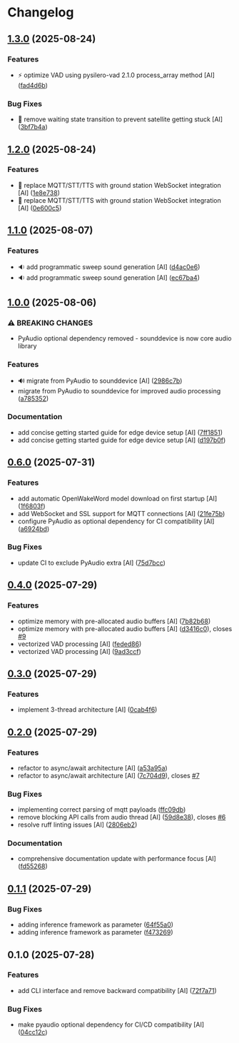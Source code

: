 # Changelog

## [1.3.0](https://github.com/stkr22/private-assistant-comms-satellite-py/compare/v1.2.0...v1.3.0) (2025-08-24)


### Features

* :zap: optimize VAD using pysilero-vad 2.1.0 process_array method [AI] ([fad4d6b](https://github.com/stkr22/private-assistant-comms-satellite-py/commit/fad4d6b1c30985eb845da8d9ea92f0c7dc17e047))


### Bug Fixes

* :bug: remove waiting state transition to prevent satellite getting stuck [AI] ([3bf7b4a](https://github.com/stkr22/private-assistant-comms-satellite-py/commit/3bf7b4a5419f901fb590ae18ea3036b8c991a3ba))

## [1.2.0](https://github.com/stkr22/private-assistant-comms-satellite-py/compare/v1.1.0...v1.2.0) (2025-08-24)


### Features

* 🚀 replace MQTT/STT/TTS with ground station WebSocket integration [AI] ([1e8e738](https://github.com/stkr22/private-assistant-comms-satellite-py/commit/1e8e738664179aa5269a136e714e3d2fcaa7cffb))
* 🚀 replace MQTT/STT/TTS with ground station WebSocket integration [AI] ([0e600c5](https://github.com/stkr22/private-assistant-comms-satellite-py/commit/0e600c5de86d6676985c286b9478a1b09863fa35))

## [1.1.0](https://github.com/stkr22/private-assistant-comms-satellite-py/compare/v1.0.0...v1.1.0) (2025-08-07)


### Features

* :sound: add programmatic sweep sound generation [AI] ([d4ac0e6](https://github.com/stkr22/private-assistant-comms-satellite-py/commit/d4ac0e6dae497fbbb37aaf8b3a1ab51db139ed45))
* :sound: add programmatic sweep sound generation [AI] ([ec67ba4](https://github.com/stkr22/private-assistant-comms-satellite-py/commit/ec67ba44a2a2e249248b0b850906ee22ff179147))

## [1.0.0](https://github.com/stkr22/private-assistant-comms-satellite-py/compare/v0.6.0...v1.0.0) (2025-08-06)


### ⚠ BREAKING CHANGES

* PyAudio optional dependency removed - sounddevice is now core audio library

### Features

* :loud_sound: migrate from PyAudio to sounddevice [AI] ([2986c7b](https://github.com/stkr22/private-assistant-comms-satellite-py/commit/2986c7b9788e4bdb85084e6e8a2046d668ab07bb))
* migrate from PyAudio to sounddevice for improved audio processing ([a785352](https://github.com/stkr22/private-assistant-comms-satellite-py/commit/a78535267289a1cc364b752945df43b6a6445d32))


### Documentation

* add concise getting started guide for edge device setup [AI] ([7ff1851](https://github.com/stkr22/private-assistant-comms-satellite-py/commit/7ff1851205ba8d9255753183b6d4948672ae02a6))
* add concise getting started guide for edge device setup [AI] ([d197b0f](https://github.com/stkr22/private-assistant-comms-satellite-py/commit/d197b0fb75a3576507be2c631d11ae07f7136ab8))

## [0.6.0](https://github.com/stkr22/private-assistant-comms-satellite-py/compare/v0.5.0...v0.6.0) (2025-07-31)


### Features

* add automatic OpenWakeWord model download on first startup [AI] ([1f6803f](https://github.com/stkr22/private-assistant-comms-satellite-py/commit/1f6803f34e6f2d27a47de56d4369e1c79a15c2dd))
* add WebSocket and SSL support for MQTT connections [AI] ([21fe75b](https://github.com/stkr22/private-assistant-comms-satellite-py/commit/21fe75b005f94e3f7e970c3a6ad1726c3f97153d))
* configure PyAudio as optional dependency for CI compatibility [AI] ([a6924bd](https://github.com/stkr22/private-assistant-comms-satellite-py/commit/a6924bdfd4c147902e44e8643a5470daff17478e))


### Bug Fixes

* update CI to exclude PyAudio extra [AI] ([75d7bcc](https://github.com/stkr22/private-assistant-comms-satellite-py/commit/75d7bccff5f78fdbe2b99ad3261f4e999bd8218b))

## [0.4.0](https://github.com/stkr22/private-assistant-comms-satellite-py/compare/v0.3.0...v0.4.0) (2025-07-29)


### Features

* optimize memory with pre-allocated audio buffers [AI] ([7b82b68](https://github.com/stkr22/private-assistant-comms-satellite-py/commit/7b82b682fafe5dcbc158a0ca19f9563b51a3db7e))
* optimize memory with pre-allocated audio buffers [AI] ([d3416c0](https://github.com/stkr22/private-assistant-comms-satellite-py/commit/d3416c006e8c8a122d385191a8ea0b249caa4d17)), closes [#9](https://github.com/stkr22/private-assistant-comms-satellite-py/issues/9)
* vectorized VAD processing [AI] ([feded86](https://github.com/stkr22/private-assistant-comms-satellite-py/commit/feded86df892a1400f6de36bdf6e78231a661484))
* vectorized VAD processing [AI] ([9ad3ccf](https://github.com/stkr22/private-assistant-comms-satellite-py/commit/9ad3ccf0ad6a38609a7a5016fb9c4770e48f02fb))

## [0.3.0](https://github.com/stkr22/private-assistant-comms-satellite-py/compare/v0.2.0...v0.3.0) (2025-07-29)


### Features

* implement 3-thread architecture [AI] ([0cab4f6](https://github.com/stkr22/private-assistant-comms-satellite-py/commit/0cab4f648348621c9d96ae87d0aa61d967841d13))

## [0.2.0](https://github.com/stkr22/private-assistant-comms-satellite-py/compare/v0.1.1...v0.2.0) (2025-07-29)


### Features

* refactor to async/await architecture [AI] ([a53a95a](https://github.com/stkr22/private-assistant-comms-satellite-py/commit/a53a95ad3800d05d44da1a8ae9c03d2776457f8d))
* refactor to async/await architecture [AI] ([7c704d9](https://github.com/stkr22/private-assistant-comms-satellite-py/commit/7c704d9b13e48ca209ac5b4b4e4c65c25286408a)), closes [#7](https://github.com/stkr22/private-assistant-comms-satellite-py/issues/7)


### Bug Fixes

* implementing correct parsing of mqtt payloads ([ffc09db](https://github.com/stkr22/private-assistant-comms-satellite-py/commit/ffc09db9f2ef647e6279d663d54e69dbf10706c8))
* remove blocking API calls from audio thread [AI] ([59d8e38](https://github.com/stkr22/private-assistant-comms-satellite-py/commit/59d8e38795058cd9cce66d95a1b02af3380ecfbb)), closes [#6](https://github.com/stkr22/private-assistant-comms-satellite-py/issues/6)
* resolve ruff linting issues [AI] ([2806eb2](https://github.com/stkr22/private-assistant-comms-satellite-py/commit/2806eb2f51c1fdcf02492239befd7db93a317b8f))


### Documentation

* comprehensive documentation update with performance focus [AI] ([fd55268](https://github.com/stkr22/private-assistant-comms-satellite-py/commit/fd5526818635656c28ec31c6a2dd3787ca8b9a43))

## [0.1.1](https://github.com/stkr22/private-assistant-comms-satellite-py/compare/v0.1.0...v0.1.1) (2025-07-29)


### Bug Fixes

* adding inference framework as parameter ([64f55a0](https://github.com/stkr22/private-assistant-comms-satellite-py/commit/64f55a010dc49944db99ab4d8c49fb582e701452))
* adding inference framework as parameter ([f473269](https://github.com/stkr22/private-assistant-comms-satellite-py/commit/f4732692d67de9c5a7811426f9ec25976b5a19fc))

## 0.1.0 (2025-07-28)


### Features

* add CLI interface and remove backward compatibility [AI] ([72f7a71](https://github.com/stkr22/private-assistant-comms-satellite-py/commit/72f7a7113e55cf89ca92a3bc35db0e528e70bd51))


### Bug Fixes

* make pyaudio optional dependency for CI/CD compatibility [AI] ([04cc12c](https://github.com/stkr22/private-assistant-comms-satellite-py/commit/04cc12ce86aac005b2b78b9599b5124446c54946))
